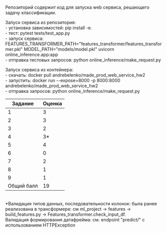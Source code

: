 Репозиторий содержит код для запуска web сервиса, решающего задачу классификации.

Запуск сервиса из репозитория:
<br> - установка зависимостей: pip install -e.
<br> - тест: pytest tests/test_app.py
<br> - запуск сервиса: FEATURES_TRANSFORMER_PATH="features_transformer/features_transformer.pkl" MODEL_PATH="models/model.pkl" uvicorn online_inference.app:app
<br> - отправка тестовых запросов: python online_inference/make_request.py

Запуск сервиса из контейнера:
<br> - скачать: docker pull andrebelenko/made_prod_web_service_hw2
<br> - запустить: docker run --expose=8000 -p 8000:8000 andrebelenko/made_prod_web_service_hw2
<br> - отправка запросов: python online_inference/make_request.py

Задание|Оценка
--- | --- 
1|3
2|3
3|2
4|3*
5|4
6|0
7|2
8|1
9|1
Общий балл|19


<br> *Валидация типов данных, последовательности колонок: была ранее реализована в трансформере: см ml_project -> features -> build_features.py -> Features_transformer.check_input_df.
<br> Валидация формирования датафрейма: см. endpoint "predict/" с использованием HTTPException